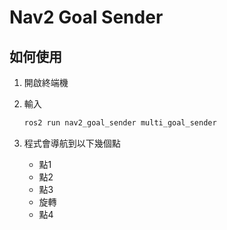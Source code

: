 # Nav2 Goal Sender

## 如何使用

1. 開啟終端機
2. 輸入
    
    ```bash
    ros2 run nav2_goal_sender multi_goal_sender
    ```
    
3. 程式會導航到以下幾個點
    - 點1
    - 點2
    - 點3
    - 旋轉
    - 點4
